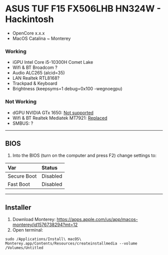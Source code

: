 # ASUS TUF F15 FX506LHB HN324W - Hackintosh

- OpenCore x.x.x
- MacOS Catalina ~ Monterey

### Working
- iGPU Intel Core i5-10300H Comet Lake
- Wifi & BT Broadcom ?
- Audio ALC265 (alcid=35)
- LAN Realtek RTL8168?
- Trackpad & Keyboard
- Brightness (keepsyms=1 debug=0x100 -wegnoegpu)

### Not Working
- dGPU NVIDIA GTx 1650: [Not supported](https://dortania.github.io/GPU-Buyers-Guide/modern-gpus/nvidia-gpu.html#native-nvidia-gpus)
- Wifi & BT Realtek Mediatek MT7921: [Replaced](https://dortania.github.io/Wireless-Buyers-Guide/unsupported.html#supported-chipsets)
- SMBUS: ?

---

## BIOS
1. Into the BIOS (turn on the computer and press F2) change settings to:
   
| Var   | Status |
|:---|:---|
| Secure Boot | Disabled|
| Fast Boot | Disabled |

---

## Installer 
1. Download Monterey: https://apps.apple.com/us/app/macos-monterey/id1576738294?mt=12
2. Open terminal:
```
sudo /Applications/Install\ macOS\ Monterey.app/Contents/Resources/createinstallmedia --volume /Volumes/Untitled
```

